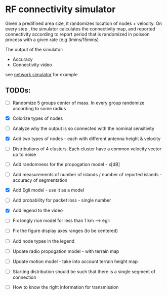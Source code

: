 # RF connectivity simulator

Given a predifined area size, it randomizes location of nodes + velocity.
On every step , the simulator calculates the connectivity map, and reported connectivity according to report period that is randomized in poisson process with a given rate (e.g 3mins/15mins)

The output of the simulator:
- Accuracy
- Connectivity video

see [network simulator](notebooks/network_simulator.ipynb) for example



## TODOs:

- [ ] Randomize 5 groups center of mass. In every group randomize according to some radius
- [x] Colorize types of nodes
- [ ] Analyze why the output is so connected with the nominal sensitivity
- [x] Add two types of nodes - each with different antenna height & velocity
- [ ] Distributions of 4 clusters. Each cluster have a common velocity vector up to noise
- [ ] Add randomness for the propogation model - x[dB]
- [ ] Add measurements of number of islands / number of reported islands - accuracy of segmentation
- [X] Add Egli model - use it as a model
- [ ] Add probability for packet loss - single number
- [x] Add legend to the video
- [ ] Fix longly rice model for less than 1 km --> egli
- [ ] Fix the figure display axes ranges (to be centered)

- [ ] Add node types in the legend
- [ ] Update radio propogation model - with terrain map
- [ ] Update motion model - take into account terrain height map


- [ ] Starting distribution should be such that there is a single segment of connection
- [ ] How to know the right information for transmission


